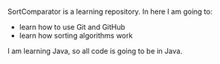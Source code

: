 SortComparator is a learning repository. In here I am going to:
- learn how to use Git and GitHub
- learn how sorting algorithms work

I am learning Java, so all code is going to be in Java.
